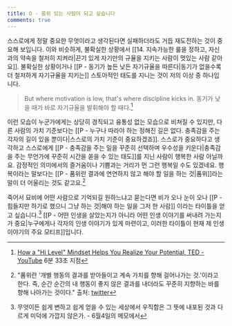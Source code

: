 ```yaml
---
title: O - 품위 있는 사람이 되고 싶습니다
comments: true
---
```


스스로에게 정말 중요한 무엇이라고 생각된다면 실패하더라도 거듭 재도전하는 것이 중요해 보입니다. 이와 비슷하게, 불확실한 상황에서 [[14. 지속가능한 룰을 정하고, 자신과의 약속을 철저히 지켜라|끈기 있게 자기만의 규율을 지키는 사람이 멋있는 사람 같아요]]. 불확실한 상황이거나 [[P - 동기가 높든 낮든 자기규율을 따른다|동기가 없을수록 더 철저하게 자기규율을 지키는]] 스토아적인 태도를 지니는 것이 저의 이상 중 하나입니다. 

>But where motivation is low, that's where discipline kicks in. 동기가 낮을 때가 바로 자기규율을 발휘해야 할 때다.[^1]

이런 모습이 누군가에게는 상당히 경직되고 융통성 없는 모습으로 비쳐질 수 있지만, 다른 사람의 가치 기준보다는 [[P - 누구나 따라야 하는 정해진 길은 없다. 충족감을 주는 각자의 길이 있을 뿐이다|스스로의 가치 기준이 중요하겠죠]]. 스스로가 중요하다고 생각하고 스스로에게 [[P - 충족감을 주는 일을 꾸준히 선택하며 우수성을 키운다|충족감을 주는 무언가에 꾸준히 시간을 쏟을 수 있는 태도]]를 지닌 사람이 행복한 사람 아닐까요. 감정적인 의미에서의 즐거움이나 기쁨과는 거리가 먼 그런 행복일 수도 있겠네요. 행복이라는 말보다는 [[P - 품위란 결과에 연연하지 않고 해야 할 일을 하는 것|품위]]라는 말이 더 어울리는 것도 같고요.[^2]

죽어서 묘비에 어떤 사람으로 기억되길 원하느냐고 묻는다면 비가 오나 눈이 오나 [[P - 힘들지만 하기로 했으니 그냥 하는 것|해야 하는 일을 그저 한 사람]] 이라는 타이틀을 얻고 싶습니다.[^3] [[P - 어떤 인생을 살았는지가 아니라 어떤 인생 이야기를 써내려 가는지가 중요|누구에게나 각자의 인생 이야기가 있게 마련이고, 이러한 타이틀이 현재 제 인생 이야기의 주요 모티프]]입니다.

[^1]: [How a "Hi Level" Mindset Helps You Realize Your Potential, TED - YouTube](https://www.youtube.com/watch?v=x9Ezzxy0frA) 6분 33초 지점
[^2]: "품위란 '개별 행동의 결과를 받아들이고 계속 가치를 향해 걸어나가는 것.'이라고 한다. 즉, 순간 순간의 내 행동이 좋지 않은 결과를 내더라도 꾸준히 지향하는 바를 향해 나아가는 것이다." 출처: [twitter](https://twitter.com/vimva1/status/1526898505763016704)
[^3]: 무엇이든 쉽게 변하고 쉽게 얻을 수 있는 세상에서 우직함은 그 뜻에 내포된 것과 다르게 미덕에 가깝지 않은가. - 6월4일의 메모에서